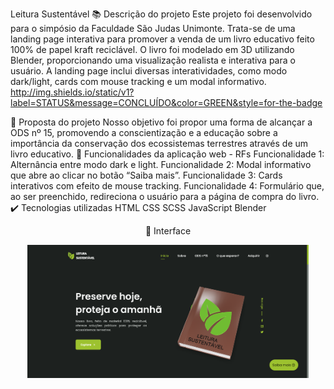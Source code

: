 Leitura Sustentável
📚 Descrição do projeto
Este projeto foi desenvolvido para o simpósio da Faculdade São Judas Unimonte. Trata-se de uma landing page interativa para promover a venda de um livro educativo feito 100% de papel kraft reciclável.
O livro foi modelado em 3D utilizando Blender, proporcionando uma visualização realista e interativa para o usuário. A landing page inclui diversas interatividades, como modo dark/light, cards com mouse tracking e um modal informativo.
http://img.shields.io/static/v1?label=STATUS&message=CONCLUÍDO&color=GREEN&style=for-the-badge

🎯 Proposta do projeto
Nosso objetivo foi propor uma forma de alcançar a ODS nº 15, promovendo a conscientização e a educação sobre a importância da conservação dos ecossistemas terrestres através de um livro educativo.
🔨 Funcionalidades da aplicação web - RFs
Funcionalidade 1: Alternância entre modo dark e light.
Funcionalidade 2: Modal informativo que abre ao clicar no botão “Saiba mais”.
Funcionalidade 3: Cards interativos com efeito de mouse tracking.
Funcionalidade 4: Formulário que, ao ser preenchido, redireciona o usuário para a página de compra do livro.
✔️ Tecnologias utilizadas
HTML
CSS
SCSS
JavaScript
Blender
<p align="center">📱 Interface</p>
<p align="center">
<img src="assets/img/imageLandingPage.png" width="450px" align="center">
</p>